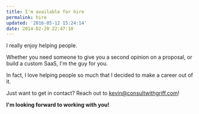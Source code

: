 ```yaml
---
title: I'm available for hire
permalink: hire
updated: '2016-05-12 15:24:14'
date: 2014-02-20 22:47:10
---
```


I really enjoy helping people.  

Whether you need someone to give you a second opinion on a proposal, or build a custom SaaS, I'm the guy for you.

In fact, I love helping people so much that I decided to make a career out of it.

Just want to get in contact?  Reach out to kevin@consultwithgriff.com!

**I'm looking forward to working with you!**